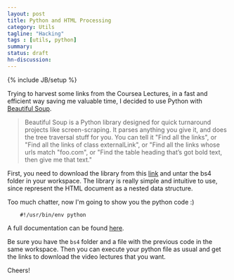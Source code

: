 ```yaml
---
layout: post
title: Python and HTML Processing
category: Utils
tagline: "Hacking"
tags : [utils, python]
summary:
status: draft
hn-discussion:
---
```


{% include JB/setup %}

Trying to harvest some links from the Coursea Lectures, in a fast and efficient way saving me valuable time, 
I decided to use Python with [Beautiful Soup](http://www.crummy.com/software/BeautifulSoup/).

> Beautiful Soup is a Python library designed for quick turnaround projects like screen-scraping. 
> It parses anything you give it, and does the tree traversal stuff for you. You can tell it 
> "Find all the links", or "Find all the links of class externalLink", or "Find all the links whose 
> urls match "foo.com", or "Find the table heading that’s got bold text, then give me that text."

First, you need to download the library from this [link](http://www.crummy.com/software/BeautifulSoup/bs4/download/) and untar the bs4 folder in your workspace.
The library is really simple and intuitive to use, since represent the HTML document as a nested data structure.

Too much chatter, now I'm going to show you the python code :)

```
    #!/usr/bin/env python
```


A full documentation can be found [here](http://www.crummy.com/software/BeautifulSoup/bs4/doc/).

Be sure you have the `bs4` folder and a file with the previous code in the same workspace. 
Then you can execute your python file as usual and get the links to download the video lectures that you want.

Cheers!
